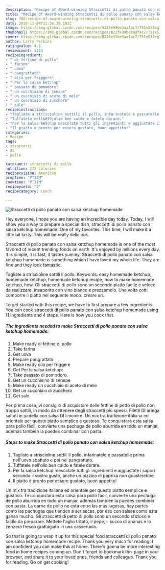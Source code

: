 ```yaml
---
description: "Recipe of Award-winning Straccetti di pollo panato con salsa ketchup homemade"
title: "Recipe of Award-winning Straccetti di pollo panato con salsa ketchup homemade"
slug: 708-recipe-of-award-winning-straccetti-di-pollo-panato-con-salsa-ketchup-homemade
date: 2020-11-04T11:58:39.103Z
image: https://img-global.cpcdn.com/recipes/822fe99be3aafac7/751x532cq70/straccetti-di-pollo-panato-con-salsa-ketchup-homemade-recipe-main-photo.jpg
thumbnail: https://img-global.cpcdn.com/recipes/822fe99be3aafac7/751x532cq70/straccetti-di-pollo-panato-con-salsa-ketchup-homemade-recipe-main-photo.jpg
cover: https://img-global.cpcdn.com/recipes/822fe99be3aafac7/751x532cq70/straccetti-di-pollo-panato-con-salsa-ketchup-homemade-recipe-main-photo.jpg
author: Larry Perkins
ratingvalue: 4.1
reviewcount: 1113
recipeingredient:
- " di fettine di pollo"
- " farina"
- " uova"
- " pangrattato"
- " olio per friggere"
- " Per la salsa ketchup"
- " passato di pomodoro"
- " un cucchiaino di senape"
- " un cucchiaio di aceto di mele"
- " un cucchiaio di zucchero"
- " sale"
recipeinstructions:
- "Tagliate a striscioline sottili il pollo, infarinatele e passatelle prima nell&#39;uovo sbattuto e poi nel pangrattato."
- "Tuffatele nell&#39;olio ben caldo e fatele dorare."
- "Per la salsa ketchup mescolate tutti gli ingredienti e aggiustate i sapori secondo il vostro gusto, anche un pizzico di paprika non guasterebbe."
- "Il piatto è pronto per essere gustato, buon appetito!"
categories:
- Recipe
tags:
- straccetti
- di
- pollo

katakunci: straccetti di pollo 
nutrition: 272 calories
recipecuisine: American
preptime: "PT13M"
cooktime: "PT31M"
recipeyield: "2"
recipecategory: Lunch

---
```



![Straccetti di pollo panato con salsa ketchup homemade](https://img-global.cpcdn.com/recipes/822fe99be3aafac7/751x532cq70/straccetti-di-pollo-panato-con-salsa-ketchup-homemade-recipe-main-photo.jpg)

Hey everyone, I hope you are having an incredible day today. Today, I will show you a way to prepare a special dish, straccetti di pollo panato con salsa ketchup homemade. One of my favorites. This time, I will make it a little bit tasty. This will be really delicious.

Straccetti di pollo panato con salsa ketchup homemade is one of the most favored of recent trending foods on earth. It's enjoyed by millions every day. It is simple, it is fast, it tastes yummy. Straccetti di pollo panato con salsa ketchup homemade is something which I have loved my whole life. They are fine and they look fantastic.

Tagliate a striscioline sottili il pollo. Keywords: easy homemade ketchup, homemade ketchup, homemade ketchup recipe, how to make homemade ketchup, how. Gli straccetti di pollo sono un secondo piatto facile e veloce da realizzare, insaporito con vino bianco e prezzemolo. Una volta cotti comporre il piatto nel seguente modo: creare un.


To get started with this recipe, we have to first prepare a few ingredients. You can cook straccetti di pollo panato con salsa ketchup homemade using 11 ingredients and 4 steps. Here is how you cook that.

<!--inarticleads1-->

##### The ingredients needed to make Straccetti di pollo panato con salsa ketchup homemade:

1. Make ready  di fettine di pollo
1. Take  farina
1. Get  uova
1. Prepare  pangrattato
1. Make ready  olio per friggere
1. Get  Per la salsa ketchup:
1. Take  passato di pomodoro,
1. Get  un cucchiaino di senape
1. Make ready  un cucchiaio di aceto di mele
1. Get  un cucchiaio di zucchero
1. Get  sale


Per prima cosa, vi consiglio di acquistare delle fettine di petto di pollo non troppo sottili, in modo da ottenere degli straccetti più spessi. Filetti DI aringa saltati in padella con salsa DI limone e. Un mix tra tradizione italiana ed orientale per questo piatto semplice e gustoso. Te conquistará esta salsa para pollo fácil, convierte una pechuga de pollo aburrida en todo un manjar, además también la puedes combinar con pasta. 

<!--inarticleads2-->

##### Steps to make Straccetti di pollo panato con salsa ketchup homemade:

1. Tagliate a striscioline sottili il pollo, infarinatele e passatelle prima nell&#39;uovo sbattuto e poi nel pangrattato.
1. Tuffatele nell&#39;olio ben caldo e fatele dorare.
1. Per la salsa ketchup mescolate tutti gli ingredienti e aggiustate i sapori secondo il vostro gusto, anche un pizzico di paprika non guasterebbe.
1. Il piatto è pronto per essere gustato, buon appetito!


Un mix tra tradizione italiana ed orientale per questo piatto semplice e gustoso. Te conquistará esta salsa para pollo fácil, convierte una pechuga de pollo aburrida en todo un manjar, además también la puedes combinar con pasta. La carne de pollo no está entre las más jugosas, hay partes como las pechugas que tienden a ser secas, por eso con salsas como esta ganan mucho. Gli straccetti di petto di pollo sono un secondo sfizioso e facile da preparare. Mettete l&#39;aglio tritato, il pepe, il succo di ananas e lo zenzero fresco grattugiato in una casseruola. 

So that is going to wrap it up for this special food straccetti di pollo panato con salsa ketchup homemade recipe. Thank you very much for reading. I am confident you can make this at home. There's gonna be more interesting food in home recipes coming up. Don't forget to bookmark this page in your browser, and share it to your loved ones, friends and colleague. Thank you for reading. Go on get cooking!
